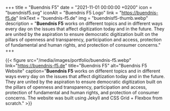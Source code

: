 +++
title = "Buendnis F5"
date = "2021-11-01 00:00:00 +0200"
icon = "buendnisf5.svg"
iconAlt = "Buendnis F5 Logo"
link = "https://buendnis-f5.de"
linkText = "buendnis-f5.de"
img = "buendnisf5-thumb.webp"
description = "**Buendnis F5** works on different topics and in different ways every day on the issues that affect digitization today and in the future. They are united by the aspiration to ensure democratic digitization built on the pillars of openness and transparency, participation and access, protection of fundamental and human rights, and protection of consumer concerns."
+++

{{< figure src="/media/images/portfolio/buendnis-f5.webp" link="https://buendnis-f5.de" title="Buendnis F5" alt="Buendnis F5 Website" caption="**Buendnis F5** works on different topics and in different ways every day on the issues that affect digitization today and in the future. They are united by the aspiration to ensure democratic digitization built on the pillars of openness and transparency, participation and access, protection of fundamental and human rights, and protection of consumer concerns. The website was built using Jekyll and CSS Grid + Flexbox from scratch." >}}

